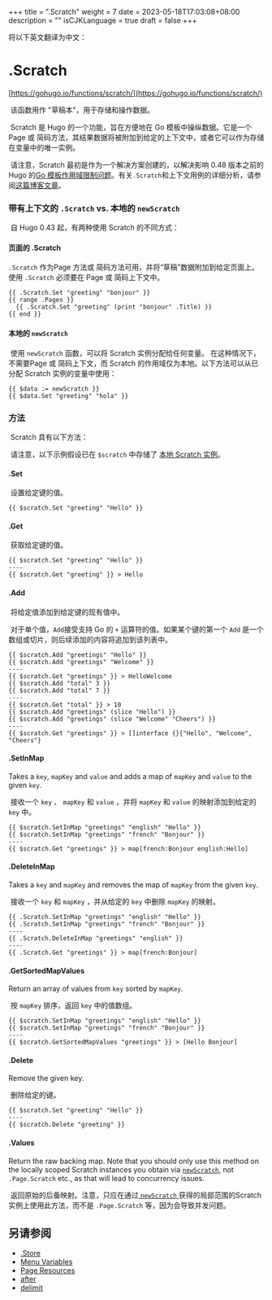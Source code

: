 +++
title = ".Scratch"
weight = 7
date = 2023-05-18T17:03:08+08:00
description = ""
isCJKLanguage = true
draft = false
+++

将以下英文翻译为中文：
# .Scratch

[https://gohugo.io/functions/scratch/](https://gohugo.io/functions/scratch/)

​	该函数用作 "草稿本"，用于存储和操作数据。  

​	Scratch 是 Hugo 的一个功能，旨在方便地在 Go 模板中操纵数据。它是一个 Page 或 简码方法，其结果数据将被附加到给定的上下文中，或者它可以作为存储在变量中的唯一实例。  

​	请注意，Scratch 最初是作为一个解决方案创建的，以解决影响 0.48 版本之前的 Hugo 的[Go 模板作用域限制问题](https://github.com/golang/go/issues/10608)。有关`.Scratch`和上下文用例的详细分析，请参阅[这篇博客文章](https://regisphilibert.com/blog/2017/04/hugo-scratch-explained-variable/)。

### 带有上下文的  `.Scratch`  vs. 本地的  `newScratch`  

​	自 Hugo 0.43 起，有两种使用 Scratch 的不同方式：  

#### 页面的 .Scratch 

  `.Scratch`  作为Page 方法或 简码方法可用，并将“草稿”数据附加到给定页面上。使用  `.Scratch`  必须要在 Page 或 简码上下文中。

```go-html-template
{{ .Scratch.Set "greeting" "bonjour" }}
{{ range .Pages }}
  {{ .Scratch.Set "greeting" (print "bonjour" .Title) }}
{{ end }}
```

#### 本地的  `newScratch`  

​	使用  `newScratch`  函数，可以将 Scratch 实例分配给任何变量。 在这种情况下，不需要Page 或 简码上下文，而 Scratch 的作用域仅为本地。以下方法可以从已分配 Scratch 实例的变量中使用：

```go-html-template
{{ $data := newScratch }}
{{ $data.Set "greeting" "hola" }}
```

### 方法

​	Scratch 具有以下方法：  

​	请注意，以下示例假设已在  `$scratch`  中存储了 [本地 Scratch 实例](https://gohugo.io/functions/scratch/#the-local-newscratch)。 

#### .Set 

​	设置给定键的值。

```go-html-template
{{ $scratch.Set "greeting" "Hello" }}
```

#### .Get 

​	获取给定键的值。

```go-html-template
{{ $scratch.Set "greeting" "Hello" }}
----
{{ $scratch.Get "greeting" }} > Hello
```

#### .Add 

​	将给定值添加到给定键的现有值中。  

​	对于单个值，`Add`接受支持 Go 的 `+` 运算符的值。如果某个键的第一个 `Add` 是一个数组或切片，则后续添加的内容将追加到该列表中。

```go-html-template
{{ $scratch.Add "greetings" "Hello" }}
{{ $scratch.Add "greetings" "Welcome" }}
----
{{ $scratch.Get "greetings" }} > HelloWelcome
{{ $scratch.Add "total" 3 }}
{{ $scratch.Add "total" 7 }}
----
{{ $scratch.Get "total" }} > 10
{{ $scratch.Add "greetings" (slice "Hello") }}
{{ $scratch.Add "greetings" (slice "Welcome" "Cheers") }}
----
{{ $scratch.Get "greetings" }} > []interface {}{"Hello", "Welcome", "Cheers"}
```

#### .SetInMap 

Takes a `key`, `mapKey` and `value` and adds a map of `mapKey` and `value` to the given `key`.

​	接收一个 `key` 、 `mapKey` 和 `value` ，并将 `mapKey` 和 `value` 的映射添加到给定的 `key` 中。

```go-html-template
{{ $scratch.SetInMap "greetings" "english" "Hello" }}
{{ $scratch.SetInMap "greetings" "french" "Bonjour" }}
----
{{ $scratch.Get "greetings" }} > map[french:Bonjour english:Hello]
```

#### .DeleteInMap 

Takes a `key` and `mapKey` and removes the map of `mapKey` from the given `key`.

​	接收一个 `key` 和 `mapKey` ，并从给定的 `key` 中删除 `mapKey` 的映射。

```go-html-template
{{ .Scratch.SetInMap "greetings" "english" "Hello" }}
{{ .Scratch.SetInMap "greetings" "french" "Bonjour" }}
----
{{ .Scratch.DeleteInMap "greetings" "english" }}
----
{{ .Scratch.Get "greetings" }} > map[french:Bonjour]
```

#### .GetSortedMapValues 

Return an array of values from `key` sorted by `mapKey`.

​	按 `mapKey` 排序，返回 `key` 中的值数组。

```go-html-template
{{ $scratch.SetInMap "greetings" "english" "Hello" }}
{{ $scratch.SetInMap "greetings" "french" "Bonjour" }}
----
{{ $scratch.GetSortedMapValues "greetings" }} > [Hello Bonjour]
```

#### .Delete 

Remove the given key.

​	删除给定的键。

```go-html-template
{{ $scratch.Set "greeting" "Hello" }}
----
{{ $scratch.Delete "greeting" }}
```

#### .Values 

Return the raw backing map. Note that you should only use this method on the locally scoped Scratch instances you obtain via [`newScratch`](https://gohugo.io/functions/scratch/#the-local-newscratch), not `.Page.Scratch` etc., as that will lead to concurrency issues.

​	返回原始的后备映射。注意，只应在通过[ `newScratch` ](https://gohugo.io/functions/scratch/#the-local-newscratch)获得的局部范围的Scratch实例上使用此方法，而不是 `.Page.Scratch` 等，因为会导致并发问题。  

## 另请参阅

- [.Store](https://gohugo.io/functions/store/)
- [Menu Variables](https://gohugo.io/variables/menus/)
- [Page Resources](https://gohugo.io/content-management/page-resources/)
- [after](https://gohugo.io/functions/after/)
- [delimit](https://gohugo.io/functions/delimit/)

